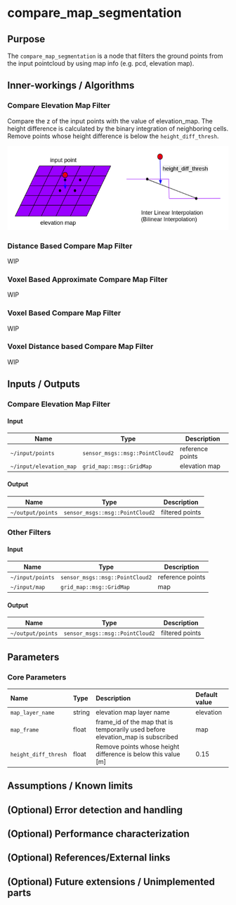 # compare_map_segmentation

## Purpose

The `compare_map_segmentation` is a node that filters the ground points from the input pointcloud by using map info (e.g. pcd, elevation map).

## Inner-workings / Algorithms

### Compare Elevation Map Filter

Compare the z of the input points with the value of elevation_map. The height difference is calculated by the binary integration of neighboring cells. Remove points whose height difference is below the `height_diff_thresh`.

<p align="center">
  <img src="./media/compare_elevation_map.png" width="1000">
</p>

### Distance Based Compare Map Filter

WIP

### Voxel Based Approximate Compare Map Filter

WIP

### Voxel Based Compare Map Filter

WIP

### Voxel Distance based Compare Map Filter

WIP

## Inputs / Outputs

### Compare Elevation Map Filter

#### Input

| Name                    | Type                            | Description      |
| ----------------------- | ------------------------------- | ---------------- |
| `~/input/points`        | `sensor_msgs::msg::PointCloud2` | reference points |
| `~/input/elevation_map` | `grid_map::msg::GridMap`        | elevation map    |

#### Output

| Name              | Type                            | Description     |
| ----------------- | ------------------------------- | --------------- |
| `~/output/points` | `sensor_msgs::msg::PointCloud2` | filtered points |

### Other Filters

#### Input

| Name             | Type                            | Description      |
| ---------------- | ------------------------------- | ---------------- |
| `~/input/points` | `sensor_msgs::msg::PointCloud2` | reference points |
| `~/input/map`    | `grid_map::msg::GridMap`        | map              |

#### Output

| Name              | Type                            | Description     |
| ----------------- | ------------------------------- | --------------- |
| `~/output/points` | `sensor_msgs::msg::PointCloud2` | filtered points |

## Parameters

### Core Parameters

| Name                 | Type   | Description                                                                     | Default value |
| :------------------- | :----- | :------------------------------------------------------------------------------ | :------------ |
| `map_layer_name`     | string | elevation map layer name                                                        | elevation     |
| `map_frame`          | float  | frame_id of the map that is temporarily used before elevation_map is subscribed | map           |
| `height_diff_thresh` | float  | Remove points whose height difference is below this value [m]                   | 0.15          |

## Assumptions / Known limits

## (Optional) Error detection and handling

## (Optional) Performance characterization

## (Optional) References/External links

## (Optional) Future extensions / Unimplemented parts
